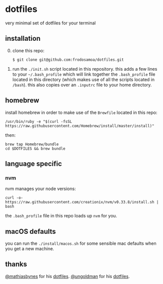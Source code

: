 # dotfiles
very minimal set of dotfiles for your terminal

## installation

0. clone this repo:

   `$ git clone git@github.com:frodosamoa/dotfiles.git`

1. run the `./init.sh` script located in this repository. this adds a few lines to your `~/.bash_profile` which will link together the `.bash_profile` file located in this directory (which makes use of all the scripts located in `/bash`).
this also copies over an `.inputrc` file to your home directory.

## homebrew

install homebrew in order to make use of the `Brewfile` located in this repo:

    /usr/bin/ruby -e "$(curl -fsSL https://raw.githubusercontent.com/Homebrew/install/master/install)"

then:

    brew tap Homebrew/bundle
    cd $DOTFILES && brew bundle


## language specific

### nvm

nvm manages your node versions:

    curl -o- https://raw.githubusercontent.com/creationix/nvm/v0.33.8/install.sh | bash

the `.bash_profile` file in this repo loads up `nvm` for you.

## macOS defaults

you can run the `./install/macos.sh` for some sensible mac defaults when you get a new machine.

## thanks

[@mathiasbynes](https://github.com/mathiasbynens) for his [dotfiles](https://github.com/mathiasbynens/dotfiles).
[@ungoldman](https://github.com/ungoldman) for his [dotfiles](https://github.com/ungoldman/dotfiles).
